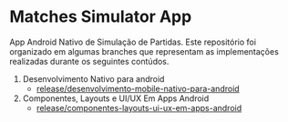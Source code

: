 # Matches Simulator App


App Android Nativo de Simulação de Partidas. Este repositório foi organizado em algumas branches que representam as implementações realizadas durante os seguintes contúdos.

1. Desenvolvimento Nativo para android
   - [release/desenvolvimento-mobile-nativo-para-android](https://github.com/TalesLoran/matches-simulator-app/tree/release/desenvolvimento-mobile-nativo-para-android)
2. Componentes, Layouts e UI/UX Em Apps Android
   - [release/componentes-layouts-ui-ux-em-apps-android](https://github.com/TalesLoran/matches-simulator-app/tree/release/componentes-layouts-ui-ux-em-apps-android)
